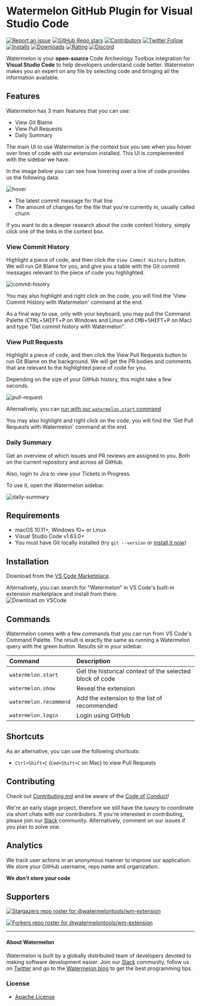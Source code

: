 # Watermelon GitHub Plugin for Visual Studio Code

[![Report an issue](https://img.shields.io/badge/-Report%20an%20issue-critical)](https://github.com/watermelontools/wm-extension/issues)
[![GitHub Repo stars](https://img.shields.io/github/stars/watermelontools/wm-extension?style=flat-square)](https://github.com/watermelontools/wm-extension/stargazers)
[![Contributors](https://img.shields.io/github/contributors/watermelontools/wm-extension?style=flat-square)](https://github.com/watermelontools/wm-extension/graphs/contributors)
[![Twitter Follow](https://img.shields.io/twitter/follow/WatermelonTools?style=flat-square)](https://twitter.com/intent/follow?screen_name=WatermelonTools)
[![Installs](https://img.shields.io/visual-studio-marketplace/i/WatermelonTools.watermelon-tools?style=flat-square)](https://marketplace.visualstudio.com/items?itemName=WatermelonTools.watermelon-tools&ssr=false)
[![Downloads](https://img.shields.io/visual-studio-marketplace/d/WatermelonTools.watermelon-tools?style=flat-square)](https://marketplace.visualstudio.com/items?itemName=WatermelonTools.watermelon-tools&ssr=false)
[![Rating](https://img.shields.io/visual-studio-marketplace/r/WatermelonTools.watermelon-tools?style=flat-square)](https://marketplace.visualstudio.com/items?itemName=WatermelonTools.watermelon-tools&ssr=false#review-details)
[![Discord](https://img.shields.io/discord/933846506438541492?style=flat-square)](discord.gg/xNDFXx9447)

Watermelon is your **open-source** Code Archeology Toolbox integration for **Visual Studio Code** to help developers understand code better. Watermelon makes you an expert on any file by selecting code and bringing all the information available.

## Features

Watermelon has 3 main features that you can use:

- View Git Blame
- View Pull Requests
- Daily Summary

The main UI to use Watermelon is the context box you see when you hover over lines of code with our extension installed. This UI is complemented with the sidebar we have.

In the image below you can see how hovering over a line of code provides us the following data:

![hover](https://github.com/watermelontools/wm-extension/blob/dev/hover-showcase.gif?raw=true)

- The latest commit message for that line
- The amount of changes for the file that you're currently in, usually called churn

If you want to do a deeper research about the code context history, simply click one of the links in the context box.

### View Commit History

Highlight a piece of code, and then click the `View Commit History` button. We will run Git Blame for you, and give you a table with the Git commit messages relevant to the piece of code you highlighted.

![commit-hisotry](https://user-images.githubusercontent.com/47119689/178702441-d0afccbd-5230-456e-a9fb-56b36e36a146.gif)

You may also highlight and right click on the code, you will find the 'View Commit History with Watermelon' command at the end.

As a final way to use, only with your keyboard, you may pull the Command Palette (<kbd>CTRL</kbd>+<kbd>SHIFT</kbd>+<kbd>P</kbd> on Windows and Linux and <kbd>CMD</kbd>+<kbd>SHIFT</kbd>+<kbd>P</kbd> on Mac) and type "Get commit history with Watermelon".

### View Pull Requests

Highlight a piece of code, and then click the View Pull Requests button to run Git Blame on the background. We will get the PR bodies and comments that are relevant to the highlighted piece of code for you.

Depending on the size of your GitHub history, this might take a few seconds.

![pull-request](https://user-images.githubusercontent.com/47119689/178702586-d94d72b6-8457-406d-8f38-df6382cc436c.gif)

Alternatively, you can <a href="https://github.com/watermelontools/wm-extension#commands">run with our `watermelon.start` command</a>

You may also highlight and right click on the code, you will find the 'Get Pull Requests with Watermelon' command at the end.

### Daily Summary

Get an overview of which issues and PR reviews are assigned to you. Both on the current repository and across all GitHub. 

Also, login to Jira to view your Tickets in Progress.

To use it, open the Watermelon sidebar.

![daily-summary](https://github.com/watermelontools/wm-extension/blob/dev/daily-summary-showcase.png?raw=true)

## Requirements

- macOS 10.11+, Windows 10+ or Linux
- Visual Studio Code v1.63.0+
- You must have Git locally installed (try `git --version` or [install it now](https://git-scm.com/book/en/v2/Getting-Started-Installing-Git))

## Installation

Download from the [VS Code Marketplace](https://marketplace.visualstudio.com/items?itemName=WatermelonTools.watermelon-tools).

Alternatively, you can search for "Watermelon" in VS Code's built-in extension marketplace and install from there.  
![Download on VSCode](https://user-images.githubusercontent.com/11527621/162223094-ee24a53e-7a32-49eb-ac74-d1ab4f886d11.png)

## Commands

Watermelon comes with a few commands that you can run from VS Code's Command Palette. The result is exactly the same as running a Watermelon query with the green button. Results sit in your sidebar.

| Command                | Description                                              |
| :--------------------- | :------------------------------------------------------- |
| `watermelon.start`     | Get the historical context of the selected block of code |
| `watermelon.show`      | Reveal the extension                                     |
| `watermelon.recommend` | Add the extension to the list of recommended             |
| `watermelon.login`     | Login using GitHub                                       |

## Shortcuts

As an alternative, you can use the following shortcuts:

- `Ctrl+Shift+C` (`Cmd+Shift+C` on Mac) to view Pull Requests

## Contributing

Check out [Contributing.md](CONTRIBUTING.md) and be aware of the [Code of Conduct](CODE_OF_CONDUCT.md)!

We're an early stage project, therefore we still have the luxury to coordinate via short chats with our contributors. If you're interested in contributing, please join our [Slack](https://join.slack.com/t/watermelonusers/shared_invite/zt-15bjnr3rm-uoz8QMb1HMVB4Qywvq94~Q) community.
Alternatively, comment on our issues if you plan to solve one.

## Analytics

We track user actions in an anonymous manner to improve our application. We store your GitHub username, repo name and organization.

**We _don't_ store your code**

## Supporters

[![Stargazers repo roster for @watermelontools/wm-extension](https://reporoster.com/stars/dark/watermelontools/wm-extension)](https://github.com/watermelontools/wm-extension/stargazers)

[![Forkers repo roster for @watermelontools/wm-extension](https://reporoster.com/forks/dark/watermelontools/wm-extension)](https://github.com/watermelontools/wm-extension/network/members)

---

#### About Watermelon

Watermelon is built by a globally distributed team of developers devoted to making software development easier. Join our [Slack](https://join.slack.com/t/watermelonusers/shared_invite/zt-15bjnr3rm-uoz8QMb1HMVB4Qywvq94~Q) community, follow us on [Twitter](https://twitter.com/WatermelonTools) and go to the [Watermelon blog](https://watermelon.tools/blog/blog) to get the best programming tips.

### License

- [Apache License](license.md)
